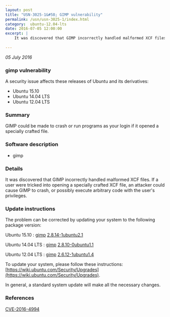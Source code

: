 ```yaml
---
layout: post
title: "USN-3025-1&#58; GIMP vulnerability"
permalink: /usn/usn-3025-1/index.html
category:  ubuntu-12.04-lts
date: 2016-07-05 12:00:00
excerpt: |
    It was discovered that GIMP incorrectly handled malformed XCF files. If a user were tricked into opening a specially crafted XCF file, an attacker could cause GIMP to crash, or possibly execute arbitrary code with the user&#39;s privileges. 
    
--- 
```

 
 

*05 July 2016*

### gimp vulnerability

A security issue affects these releases of Ubuntu and its derivatives:

* Ubuntu 15.10
* Ubuntu 14.04 LTS
* Ubuntu 12.04 LTS

### Summary

GIMP could be made to crash or run programs as your login if it opened a specially crafted file.

### Software description

* gimp 

### Details

It was discovered that GIMP incorrectly handled malformed XCF files. If a user were tricked into opening a specially crafted XCF file, an attacker could cause GIMP to crash, or possibly execute arbitrary code with the user&#39;s privileges. 

### Update instructions

The problem can be corrected by updating your system to the following package version:

Ubuntu 15.10
 : [gimp](https://launchpad.net/ubuntu/+source/gimp) <span> [2.8.14-1ubuntu2.1](https://launchpad.net/ubuntu/+source/gimp/2.8.14-1ubuntu2.1) </span> 

Ubuntu 14.04 LTS
 : [gimp](https://launchpad.net/ubuntu/+source/gimp) <span> [2.8.10-0ubuntu1.1](https://launchpad.net/ubuntu/+source/gimp/2.8.10-0ubuntu1.1) </span> 

Ubuntu 12.04 LTS
 : [gimp](https://launchpad.net/ubuntu/+source/gimp) <span> [2.6.12-1ubuntu1.4](https://launchpad.net/ubuntu/+source/gimp/2.6.12-1ubuntu1.4) </span> 

To update your system, please follow these instructions: [https://wiki.ubuntu.com/Security/Upgrades](https://wiki.ubuntu.com/Security/Upgrades).

In general, a standard system update will make all the necessary changes. 

### References

 
 [CVE-2016-4994](http://people.ubuntu.com/~ubuntu-security/cve/CVE-2016-4994)
 

